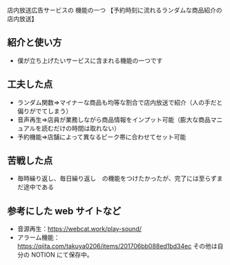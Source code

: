 店内放送広告サービスの 機能の一つ
【予約時刻に流れるランダムな商品紹介の店内放送】
## 紹介と使い方
- 僕が立ち上げたいサービスに含まれる機能の一つです
## 工夫した点
- ランダム関数⇒マイナーな商品も均等な割合で店内放送で紹介（人の手だと偏りがでてしまう）
- 音声再生⇒店員が業務しながら商品情報をインプット可能（膨大な商品マニュアルを読むだけの時間は取れない）
- 予約機能⇒店舗によって異なるピーク帯に合わせてセット可能

## 苦戦した点
- 毎時繰り返し、毎日繰り返し　の機能をつけたかったが、完了には至らずまだ途中である

## 参考にした web サイトなど
- 音源再生：https://webcat.work/play-sound/
- アラーム機能：https://qiita.com/takuya0206/items/201706bb088ed1bd34ec
  その他は自分の NOTION にて保存中。

